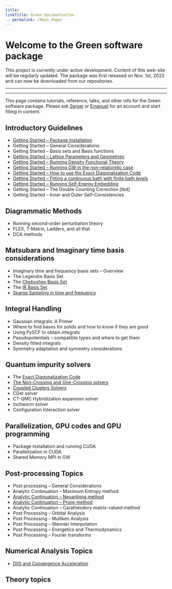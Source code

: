 ```yaml
---
title: 
linkTitle: Green Documentation
.. permalink: /Main_Page/
---
```


# Welcome to the Green software package

This project is currently under active development. Content of this web-site will be
regularly updated. The package was first released on Nov. 1st, 2023 and can now be downloaded from our repositories.

<hr>
<hr>

This page contains tutorials, reference, talks, and other info for the
Green software package. Please ask [Sergei](mailto:siskakov@umich.edu)
or [Emanuel](Mailto:egull@umich.edu) for an account and start filling in
content.

## Introductory Guidelines

-   [Getting Started – Package
    Installation](/docs/installation "wikilink")
-   Getting Started – General Considerations
-   Getting Started – Basis sets and Basis functions
-   [Getting Started – Lattice Parameters and
    Geometries](/docs/getting-started/lattice_parameters_and_geometries "wikilink")
-   [Getting Started – Running Density Functional
    Theory](/docs/legacy/running_density_functional_theory "wikilink")
-   [Getting Started – Running GW in the non-relativistic
    case](/docs/legacy/running_gw_in_the_non-relativistic_case "wikilink")
-   [Getting Started – How to use the Exact Diagonalization
    Code](/docs/legacy/how_to_use_the_exact_diagonalization_code "wikilink")
-   [Getting Started – Fitting a continuous bath with finite bath
    levels](/docs/legacy/fitting_a_continuous_bath_with_finite_bath_levels "wikilink")
-   [Getting Started – Running Self-Energy
    Embedding](/docs/legacy/running_self-energy_embedding "wikilink")
-   Getting Started – The Double Counting Correction \[tbd\]
-   Getting Started – Inner and Outer Self-Consistencies

## Diagrammatic Methods

-   Running second-order perturbation theory
-   FLEX, T-Matrix, Ladders, and all that
-   DCA methods

## Matsubara and Imaginary time basis considerations

-   Imaginary time and frequency basis sets – Overview
-   The Legendre Basis Set
-   The [Chebyshev Basis Set](/docs/tutorials/matsubara-and-imaginary-time/chebyshev_basis_set "wikilink")
-   The [IR Basis Set](/docs/tutorials/matsubara-and-imaginary-time/ir_basis_set "wikilink")
-   [Sparse Sampling in time and
    frequency](/docs/tutorials/matsubara-and-imaginary-time/sparse_sampling_in_time_and_frequency "wikilink")

## Integral Handling

-   Gaussian integrals: A Primer
-   Where to find bases for solids and how to know if they are good
-   Using PySCF to obtain integrals
-   Pseudopotentials – compatible types and where to get them
-   Density fitted integrals
-   Symmetry adaptation and symmetry considerations

## Quantum impurity solvers

-   The [Exact Diagonalization
    Code](/docs/legacy/how_to_use_the_exact_diagonalization_code "wikilink")
-   [The Non-Crossing and One-Crossing
    solvers](/docs/tutorials/solvers/the_non-crossing_and_one-crossing_solvers "wikilink")
-   [Coupled Clusters Solvers](/docs/tutorials/solvers/coupled_clusters_solvers "wikilink")
-   CDet solver
-   CT-QMC Hybridization expansion solver
-   Inchworm solver
-   Configuration Interaction solver

## Parallelization, GPU codes and GPU programming

-   Package installation and running CUDA
-   Parallelization in CUDA
-   Shared Memory MPI in GW

## Post-processing Topics

-   Post processing – General Considerations
-   Analytic Continuation – Maximum Entropy method
-   [Analytic Continuation – Nevanlinna
    method](/docs/tutorials/analytic_continuation_nevanlinna_method "wikilink")
-   [Analytic Continuation – Prony
    method](/docs/tutorials/analytic_continuation_prony_method "wikilink")
-   Analytic Continuation – Carathéodory matrix-valued method
-   Post Processing – Orbital Analysis
-   Post Processing – Mulliken Analysis
-   Post Processing – Wannier Interpolation
-   Post Processing – Energetics and Thermodynamics
-   Post Processing – Fourier transforms

## Numerical Analysis Topics

-   [DIIS and Convergence
    Acceleration](/docs/tutorials/diis_and_convergence_acceleration "wikilink")

## Theory topics
